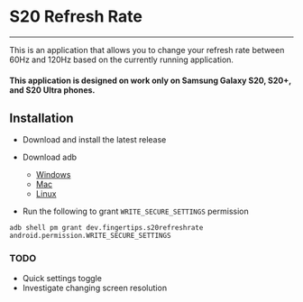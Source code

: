 # S20 Refresh Rate

---

This is an application that allows you to change your refresh rate between 60Hz and 120Hz based on the currently running application.

#### This application is designed on work only on Samsung Galaxy S20, S20+, and S20 Ultra phones.

## Installation

* Download and install the latest release

* Download adb

    * [Windows](https://dl.google.com/android/repository/platform-tools-latest-windows.zip)
    * [Mac](https://dl.google.com/android/repository/platform-tools-latest-darwin.zip)
    * [Linux](https://dl.google.com/android/repository/platform-tools-latest-linux.zip)

* Run the following to grant `WRITE_SECURE_SETTINGS` permission

`adb shell pm grant dev.fingertips.s20refreshrate android.permission.WRITE_SECURE_SETTINGS`

### TODO

* Quick settings toggle
* Investigate changing screen resolution